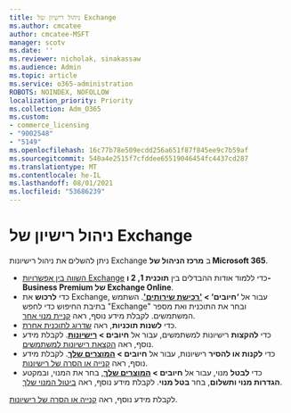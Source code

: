 ```yaml
---
title: ניהול רישיון של Exchange
ms.author: cmcatee
author: cmcatee-MSFT
manager: scotv
ms.date: ''
ms.reviewer: nicholak, sinakassaw
ms.audience: Admin
ms.topic: article
ms.service: o365-administration
ROBOTS: NOINDEX, NOFOLLOW
localization_priority: Priority
ms.collection: Adm_O365
ms.custom:
- commerce_licensing
- "9002548"
- "5149"
ms.openlocfilehash: 16c77b78e509ecdd256a651f87f845ee9c7b59af
ms.sourcegitcommit: 540a4e2515f7cfddee65519046454fc4437cd287
ms.translationtype: MT
ms.contentlocale: he-IL
ms.lasthandoff: 08/01/2021
ms.locfileid: "53686239"
---
```

# <a name="exchange-license-management"></a>ניהול רישיון של Exchange

ניתן להשלים את ניהול רישיונות Exchange ב **מרכז הניהול של Microsoft 365**.

- [השווה בין אפשרויות Exchange](https://www.microsoft.com/microsoft-365/exchange/compare-microsoft-exchange-online-plans) כדי ללמוד אודות ההבדלים בין **תוכנית 1, 2 ו- Business Premium של Exchange Online**.
- כדי **לרכוש** את Exchange, עבור אל **‘חיובים‘ > ['רכישת שירותים'](https://go.microsoft.com/fwlink/p/?linkid=868433)**. השתמש בתיבת החיפוש כדי לחפש "Exchange" ובחר את התוכנית ואת מספר המשתמשים. לקבלת מידע נוסף, ראה [קניית מנוי אחר](/microsoft-365/commerce/try-or-buy-microsoft-365#buy-a-different-subscription).
- כדי **לשנות תוכניות**, ראה [שדרוג לתוכנית אחרת](/microsoft-365/commerce/subscriptions/upgrade-to-different-plan).
- כדי **להקצות** רישיונות למשתמשים, עבור אל **חיובים > [רישיונות](https://go.microsoft.com/fwlink/p/?linkid=842264)**. לקבלת מידע נוסף, ראה [הקצאת רישיונות למשתמשים](/microsoft-365/admin/manage/assign-licenses-to-users).
- כדי **לקנות או להסיר** רישיונות, עבור אל **חיובים > [המוצרים שלך](https://go.microsoft.com/fwlink/p/?linkid=842054)**. לקבלת מידע נוסף, ראה [קנייה או הסרה של רישיונות](/microsoft-365/commerce/licenses/buy-licenses).
- כדי **לבטל** מנוי, עבור אל **חיובים > [המוצרים שלך](https://go.microsoft.com/fwlink/p/?linkid=842054)**, בחר את המנוי, ובמקטע **הגדרות מנוי ותשלום**, בחר **בטל מנוי**. לקבלת מידע נוסף, ראה [ביטול המנוי שלך](/microsoft-365/commerce/subscriptions/cancel-your-subscription).

לקבלת מידע נוסף, ראה [קנייה או הסרה של רישיונות](/microsoft-365/commerce/licenses/buy-licenses).